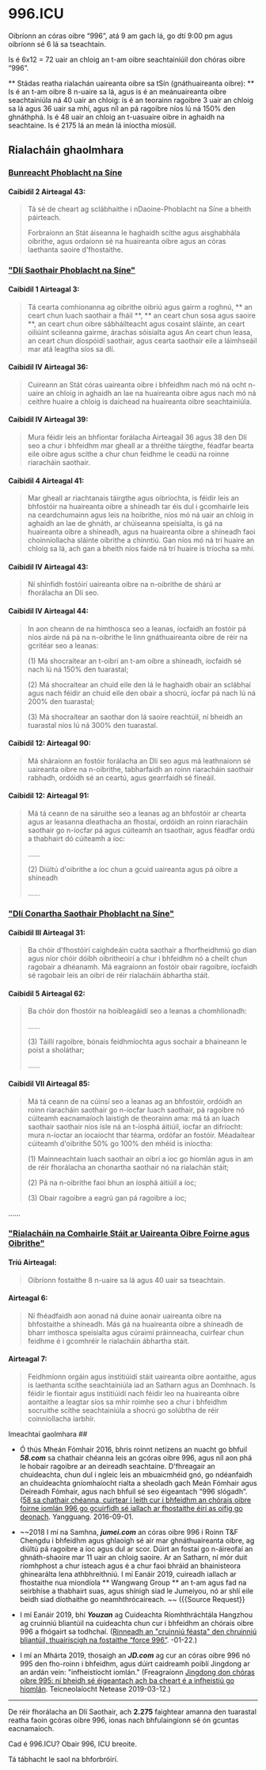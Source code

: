 996.ICU
===

Oibríonn an córas oibre “996”, atá 9 am gach lá, go dtí 9:00 pm agus oibríonn sé 6 lá sa tseachtain.

Is é 6x12 = 72 uair an chloig an t-am oibre seachtainiúil don chóras oibre “996”.

** Stádas reatha rialachán uaireanta oibre sa tSín (gnáthuaireanta oibre): **
Is é an t-am oibre 8 n-uaire sa lá, agus is é an meánuaireanta oibre seachtainiúla ná 40 uair an chloig: is é an teorainn ragoibre 3 uair an chloig sa lá agus 36 uair sa mhí, agus níl an pá ragoibre níos lú ná 150% den ghnáthphá. Is é 48 uair an chloig an t-uasuaire oibre in aghaidh na seachtaine. Is é 2175 lá an meán lá iníoctha míosúil.

## Rialacháin ghaolmhara

### [Bunreacht Phoblacht na Síne](http://www.npc.gov.cn/npc/xinwen/2018-03/22/content_2052489.htm)

#### Caibidil 2 Airteagal 43:

> Tá sé de cheart ag sclábhaithe i nDaoine-Phoblacht na Síne a bheith páirteach.
>
> Forbraíonn an Stát áiseanna le haghaidh scíthe agus aisghabhála oibrithe, agus ordaíonn sé na huaireanta oibre agus an córas laethanta saoire d'fhostaithe.

### ["Dlí Saothair Phoblacht na Síne"](http://www.npc.gov.cn/npc/xinwen/2019-01/07/content_2070261.htm)

#### Caibidil 1 Airteagal 3:
> Tá cearta comhionanna ag oibrithe oibriú agus gairm a roghnú, ** an ceart chun luach saothair a fháil **, ** an ceart chun sosa agus saoire **, an ceart chun oibre sábháilteacht agus cosaint sláinte, an ceart oiliúint scileanna gairme, árachas sóisialta agus An ceart chun leasa, an ceart chun díospóidí saothair, agus cearta saothair eile a láimhseáil mar atá leagtha síos sa dlí.

#### Caibidil IV Airteagal 36:
> Cuireann an Stát córas uaireanta oibre i bhfeidhm nach mó ná ocht n-uaire an chloig in aghaidh an lae na huaireanta oibre agus nach mó ná ceithre huaire a chloig is daichead na huaireanta oibre seachtainiúla.

#### Caibidil IV Airteagal 39:
> Mura féidir leis an bhfiontar forálacha Airteagail 36 agus 38 den Dlí seo a chur i bhfeidhm mar gheall ar a thréithe táirgthe, féadfar bearta eile oibre agus scíthe a chur chun feidhme le ceadú na roinne riaracháin saothair.

#### Caibidil 4 Airteagal 41:
> Mar gheall ar riachtanais táirgthe agus oibríochta, is féidir leis an bhfostóir na huaireanta oibre a shíneadh tar éis dul i gcomhairle leis na ceardchumainn agus leis na hoibrithe, níos mó ná uair an chloig in aghaidh an lae de ghnáth, ar chúiseanna speisialta, is gá na huaireanta oibre a shíneadh, agus na huaireanta oibre a shíneadh faoi choinníollacha sláinte oibrithe a chinntiú. Gan níos mó ná trí huaire an chloig sa lá, ach gan a bheith níos faide ná trí huaire is tríocha sa mhí.

#### Caibidil IV Airteagal 43:
> Ní shínfidh fostóirí uaireanta oibre na n-oibrithe de shárú ar fhorálacha an Dlí seo.

#### Caibidil IV Airteagal 44:
> In aon cheann de na himthosca seo a leanas, íocfaidh an fostóir pá níos airde ná pá na n-oibrithe le linn gnáthuaireanta oibre de réir na gcritéar seo a leanas:
>
> (1) Má shocraítear an t-oibrí an t-am oibre a shíneadh, íocfaidh sé nach lú ná 150% den tuarastal;
>
> (2) Má shocraítear an chuid eile den lá le haghaidh obair an sclábhaí agus nach féidir an chuid eile den obair a shocrú, íocfar pá nach lú ná 200% den tuarastal;
>
> (3) Má shocraítear an saothar don lá saoire reachtúil, ní bheidh an tuarastal níos lú ná 300% den tuarastal.

#### Caibidil 12: Airteagal 90:
> Má sháraíonn an fostóir forálacha an Dlí seo agus má leathnaíonn sé uaireanta oibre na n-oibrithe, tabharfaidh an roinn riaracháin saothair rabhadh, ordóidh sé an ceartú, agus gearrfaidh sé fíneáil.

#### Caibidil 12: Airteagal 91:
> Má tá ceann de na sáruithe seo a leanas ag an bhfostóir ar chearta agus ar leasanna dleathacha an fhostaí, ordóidh an roinn riaracháin saothair go n-íocfar pá agus cúiteamh an tsaothair, agus féadfar ordú a thabhairt dó cúiteamh a íoc:
>
> ……
>
> (2) Diúltú d'oibrithe a íoc chun a gcuid uaireanta agus pá oibre a shíneadh
>
> ……

### ["Dlí Conartha Saothair Phoblacht na Síne"](http://www.npc.gov.cn/wxzl/gongbao/2013-04/15/content_1811058.htm)

#### Caibidil III Airteagal 31:
> Ba chóir d'fhostóirí caighdeáin cuóta saothair a fhorfheidhmiú go dian agus níor chóir dóibh oibritheoirí a chur i bhfeidhm nó a cheilt chun ragobair a dhéanamh. Má eagraíonn an fostóir obair ragoibre, íocfaidh sé ragobair leis an oibrí de réir rialacháin ábhartha stáit.

#### Caibidil 5 Airteagal 62:
> Ba chóir don fhostóir na hoibleagáidí seo a leanas a chomhlíonadh:
>
> ......
>
> (3) Táillí ragoibre, bónais feidhmíochta agus sochair a bhaineann le poist a sholáthar;
>
> ......

#### Caibidil VII Airteagal 85:
> Má tá ceann de na cúinsí seo a leanas ag an bhfostóir, ordóidh an roinn riaracháin saothair go n-íocfar luach saothair, pá ragoibre nó cúiteamh eacnamaíoch laistigh de theorainn ama: má tá an luach saothair saothair níos ísle ná an t-íosphá áitiúil, íocfar an difríocht: mura n-íoctar an íocaíocht thar téarma, ordófar an fostóir. Méadaítear cúiteamh d'oibrithe 50% go 100% den mhéid is iníoctha:
>
> (1) Mainneachtain luach saothair an oibrí a íoc go hiomlán agus in am de réir fhorálacha an chonartha saothair nó na rialachán stáit;
>
> (2) Pá na n-oibrithe faoi bhun an íosphá áitiúil a íoc;
>
> (3) Obair ragoibre a eagrú gan pá ragoibre a íoc;
>
......

### ["Rialacháin na Comhairle Stáit ar Uaireanta Oibre Foirne agus Oibrithe"](http://www.mohrss.gov.cn/SYrlzyhshbzb/zcfg/flfg/xzfg/201604/t20160412_237909.html)

#### Tríú Airteagal:
> Oibríonn fostaithe 8 n-uaire sa lá agus 40 uair sa tseachtain.

#### Airteagal 6:
> Ní fhéadfaidh aon aonad ná duine aonair uaireanta oibre na bhfostaithe a shíneadh. Más gá na huaireanta oibre a shíneadh de bharr imthosca speisialta agus cúraimí práinneacha, cuirfear chun feidhme é i gcomhréir le rialacháin ábhartha stáit.

#### Airteagal 7:
> Feidhmíonn orgáin agus institiúidí stáit uaireanta oibre aontaithe, agus is laethanta scíthe seachtainiúla iad an Satharn agus an Domhnach.
> Is féidir le fiontair agus institiúidí nach féidir leo na huaireanta oibre aontaithe a leagtar síos sa mhír roimhe seo a chur i bhfeidhm socruithe scíthe seachtainiúla a shocrú go solúbtha de réir coinníollacha iarbhír.

Imeachtaí gaolmhara ##

- Ó thús Mheán Fómhair 2016, bhris roinnt netizens an nuacht go bhfuil __*58.com*__ sa chathair chéanna leis an gcóras oibre 996, agus níl aon phá le hobair ragoibre ar an deireadh seachtaine. D'fhreagair an chuideachta, chun dul i ngleic leis an mbuaicmhéid gnó, go ndéanfaidh an chuideachta gníomhaíocht rialta a sheoladh gach Meán Fómhair agus Deireadh Fómhair, agus nach bhfuil sé seo éigeantach “996 slógadh”. ([58 sa chathair chéanna, cuirtear i leith cur i bhfeidhm an chórais oibre foirne iomlán 996 go gcuirfidh sé iallach ar fhostaithe éirí as oifig go deonach](http://finance.cnr.cn/gs/20160901/t20160901_523105136.shtml). Yangguang. 2016-09-01.

- ~~2018 I mí na Samhna, __*jumei.com*__ an córas oibre 996 i Roinn T&F Chengdu i bhfeidhm agus ghlaoigh sé air mar ghnáthuaireanta oibre, ag diúltú pá ragoibre a íoc agus dul ar scor. Dúirt an fostaí go n-áireofaí an ghnáth-shaoire mar 11 uair an chloig saoire. Ar an Satharn, ní mór duit ríomhphost a chur isteach agus é a chur faoi bhráid an bhainisteora ghinearálta lena athbhreithniú. I mí Eanáir 2019, cuireadh iallach ar fhostaithe nua miondíola ** Wangwang Group ** an t-am agus fad na seirbhíse a thabhairt suas, agus shínigh siad le Jumeiyou, nó ar shlí eile beidh siad díothaithe go neamhthrócaireach. ~~ ({{Source Request}}

- I mí Eanáir 2019, bhí __*Youzan*__ ag Cuideachta Ríomhthráchtála Hangzhou ag cruinniú bliantúil na cuideachta chun cur i bhfeidhm an chórais oibre 996 a fhógairt sa todhchaí. ([Rinneadh an "cruinniú féasta" den chruinniú bliantúil, thuairiscigh na fostaithe “force 996”](http://www.linkshop.com.cn/web/archives/2019/418163.shtml). -01-22.)

- I mí an Mhárta 2019, thosaigh an __*JD.com*__ ag cur an córas oibre 996 nó 995 den fho-roinn i bhfeidhm, agus dúirt caidreamh poiblí Jingdong ar an ardán vein: "infheistíocht iomlán." (Freagraíonn [Jingdong don chóras oibre 995: ní bheidh sé éigeantach ach ba cheart é a infheistiú go hiomlán](http://tech.163.com/19/0312/13/EA2QGIOK00097U7R.html). Teicneolaíocht Netease 2019-03-12.)

---

De réir fhorálacha an Dlí Saothair, ach **2.275** faightear amanna den tuarastal reatha faoin gcóras oibre 996, ionas nach bhfulaingíonn sé ón gcuntas eacnamaíoch.

Cad é 996.ICU? Obair 996, ICU breoite.

Tá tábhacht le saol na bhforbróirí.
